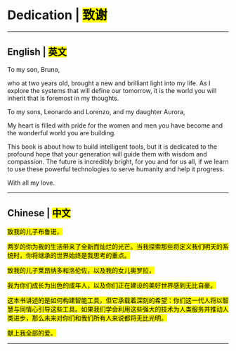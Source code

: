 # Dedication | <mark>致谢</mark>

---

## English | <mark>英文</mark>

To my son, Bruno,

who at two years old, brought a new and brilliant light into my life. As I explore the systems that will define our tomorrow, it is the world you will inherit that is foremost in my thoughts.

To my sons, Leonardo and Lorenzo, and my daughter Aurora,

My heart is filled with pride for the women and men you have become and the wonderful world you are building.

This book is about how to build intelligent tools, but it is dedicated to the profound hope that your generation will guide them with wisdom and compassion. The future is incredibly bright, for you and for us all, if we learn to use these powerful technologies to serve humanity and help it progress.

With all my love.

---

## Chinese | <mark>中文</mark>

<mark>致我的儿子布鲁诺，</mark>

<mark>两岁的你为我的生活带来了全新而灿烂的光芒。当我探索那些将定义我们明天的系统时，你将继承的世界始终是我思考的重点。</mark>

<mark>致我的儿子莱昂纳多和洛伦佐，以及我的女儿奥罗拉，</mark>

<mark>我为你们成长为出色的成年人，以及你们正在建设的美好世界感到无比自豪。</mark>

<mark>这本书讲述的是如何构建智能工具，但它承载着深刻的希望：你们这一代人将以智慧与同情心引导这些工具。如果我们学会利用这些强大的技术为人类服务并推动人类进步，那么未来对你们和我们所有人来说都将无比光明。</mark>

<mark>献上我全部的爱。</mark>

---
